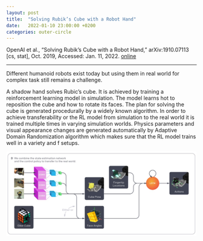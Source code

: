 ```yaml
---
layout: post
title:  "Solving Rubik’s Cube with a Robot Hand"
date:   2022-01-10 23:00:00 +0200
categories: outer-circle
---
```


OpenAI et al., “Solving Rubik’s Cube with a Robot Hand,” arXiv:1910.07113 [cs, stat], Oct. 2019, Accessed: Jan. 11, 2022. [online](http://arxiv.org/abs/1910.07113)

***

Different humanoid robots exist today but using them in real world for complex task still remains a challenge. 

A shadow hand solves Rubic’s cube. It is achieved by training a reinforcement learning model in simulation. The model learns hot to reposition the cube and how to rotate its faces. The plan for solving the cube is generated procedurally by a widely known algorithm. In order to achieve transferability or the RL model from simulation to the real world it is trained multiple times in varying simulation worlds. Physics parameters and visual appearance changes are generated automatically by Adaptive Domain Randomization algorithm which makes sure that the RL model trains well in a variety and f setups. 


![Solving Rubik’s Cube with a Robot Hand](/assets/solving-rubiks-cube-with-a-robot-hand.png)